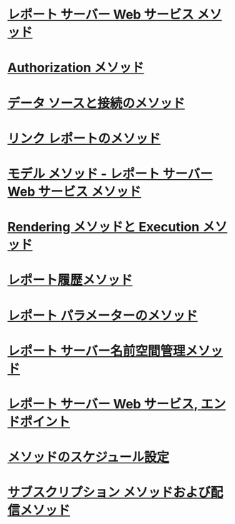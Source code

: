 # [レポート サーバー Web サービス メソッド](report-server-web-service-methods.md)

# [Authorization メソッド](authorization-methods.md)
# [データ ソースと接続のメソッド](data-sources-and-connection-methods.md)
# [リンク レポートのメソッド](linked-reports-methods.md)
# [モデル メソッド - レポート サーバー Web サービス メソッド](model-methods-report-server-web-service.md)
# [Rendering メソッドと Execution メソッド](rendering-and-execution-methods.md)
# [レポート履歴メソッド](report-history-methods.md)
# [レポート パラメーターのメソッド](report-parameters-methods.md)
# [レポート サーバー名前空間管理メソッド](report-server-namespace-management-methods.md)
# [レポート サーバー Web サービス, エンドポイント](report-server-web-service-endpoints.md)
# [メソッドのスケジュール設定](scheduling-methods.md)
# [サブスクリプション メソッドおよび配信メソッド](subscription-and-delivery-methods.md)
